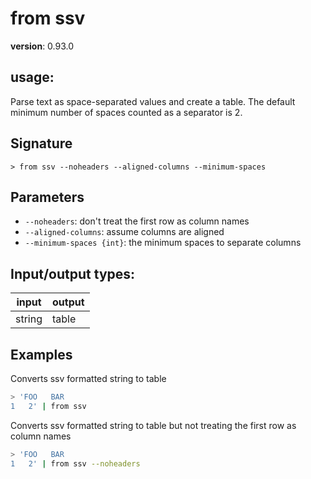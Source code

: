 # from ssv

**version**: 0.93.0

## **usage**:

Parse text as space-separated values and create a table. The default minimum number of spaces counted as a separator is 2.

## Signature

`> from ssv --noheaders --aligned-columns --minimum-spaces`

## Parameters

- `--noheaders`: don't treat the first row as column names
- `--aligned-columns`: assume columns are aligned
- `--minimum-spaces {int}`: the minimum spaces to separate columns

## Input/output types:

| input  | output |
| ------ | ------ |
| string | table  |

## Examples

Converts ssv formatted string to table

```bash
> 'FOO   BAR
1   2' | from ssv
```

Converts ssv formatted string to table but not treating the first row as column names

```bash
> 'FOO   BAR
1   2' | from ssv --noheaders
```

